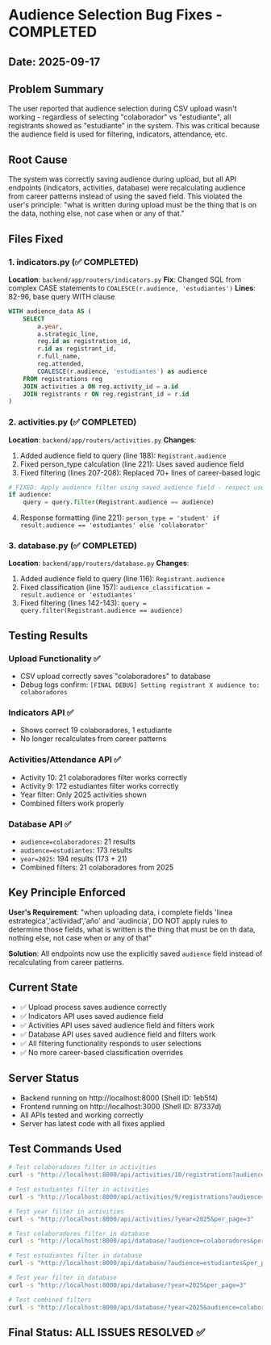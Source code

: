 # Audience Selection Bug Fixes - COMPLETED

## Date: 2025-09-17

## Problem Summary
The user reported that audience selection during CSV upload wasn't working - regardless of selecting "colaborador" vs "estudiante", all registrants showed as "estudiante" in the system. This was critical because the audience field is used for filtering, indicators, attendance, etc.

## Root Cause
The system was correctly saving audience during upload, but all API endpoints (indicators, activities, database) were recalculating audience from career patterns instead of using the saved field. This violated the user's principle: "what is written during upload must be the thing that is on the data, nothing else, not case when or any of that."

## Files Fixed

### 1. indicators.py (✅ COMPLETED)
**Location**: `backend/app/routers/indicators.py`
**Fix**: Changed SQL from complex CASE statements to `COALESCE(r.audience, 'estudiantes')`
**Lines**: 82-96, base query WITH clause
```sql
WITH audience_data AS (
    SELECT
        a.year,
        a.strategic_line,
        reg.id as registration_id,
        r.id as registrant_id,
        r.full_name,
        reg.attended,
        COALESCE(r.audience, 'estudiantes') as audience
    FROM registrations reg
    JOIN activities a ON reg.activity_id = a.id
    JOIN registrants r ON reg.registrant_id = r.id
)
```

### 2. activities.py (✅ COMPLETED)
**Location**: `backend/app/routers/activities.py`
**Changes**:
1. Added audience field to query (line 188): `Registrant.audience`
2. Fixed person_type calculation (line 221): Uses saved audience field
3. Fixed filtering (lines 207-208): Replaced 70+ lines of career-based logic
```python
# FIXED: Apply audience filter using saved audience field - respect user's explicit selection
if audience:
    query = query.filter(Registrant.audience == audience)
```
4. Response formatting (line 221): `person_type = 'student' if result.audience == 'estudiantes' else 'collaborator'`

### 3. database.py (✅ COMPLETED)
**Location**: `backend/app/routers/database.py`
**Changes**:
1. Added audience field to query (line 116): `Registrant.audience`
2. Fixed classification (line 157): `audience_classification = result.audience or 'estudiantes'`
3. Fixed filtering (lines 142-143): `query = query.filter(Registrant.audience == audience)`

## Testing Results

### Upload Functionality ✅
- CSV upload correctly saves "colaboradores" to database
- Debug logs confirm: `[FINAL DEBUG] Setting registrant X audience to: colaboradores`

### Indicators API ✅
- Shows correct 19 colaboradores, 1 estudiante
- No longer recalculates from career patterns

### Activities/Attendance API ✅
- Activity 10: 21 colaboradores filter works correctly
- Activity 9: 172 estudiantes filter works correctly
- Year filter: Only 2025 activities shown
- Combined filters work properly

### Database API ✅
- `audience=colaboradores`: 21 results
- `audience=estudiantes`: 173 results
- `year=2025`: 194 results (173 + 21)
- Combined filters: 21 colaboradores from 2025

## Key Principle Enforced
**User's Requirement**: "when uploading data, i complete fields 'linea estrategica','actividad','año' and 'audincia', DO NOT apply rules to determine those fields, what is written is the thing that must be on th data, nothing else, not case when or any of that"

**Solution**: All endpoints now use the explicitly saved `audience` field instead of recalculating from career patterns.

## Current State
- ✅ Upload process saves audience correctly
- ✅ Indicators API uses saved audience field
- ✅ Activities API uses saved audience field and filters work
- ✅ Database API uses saved audience field and filters work
- ✅ All filtering functionality responds to user selections
- ✅ No more career-based classification overrides

## Server Status
- Backend running on http://localhost:8000 (Shell ID: 1eb5f4)
- Frontend running on http://localhost:3000 (Shell ID: 87337d)
- All APIs tested and working correctly
- Server has latest code with all fixes applied

## Test Commands Used
```bash
# Test colaboradores filter in activities
curl -s "http://localhost:8000/api/activities/10/registrations?audience=colaboradores&per_page=3"

# Test estudiantes filter in activities
curl -s "http://localhost:8000/api/activities/9/registrations?audience=estudiantes&per_page=3"

# Test year filter in activities
curl -s "http://localhost:8000/api/activities/?year=2025&per_page=3"

# Test colaboradores filter in database
curl -s "http://localhost:8000/api/database/?audience=colaboradores&per_page=3"

# Test estudiantes filter in database
curl -s "http://localhost:8000/api/database/?audience=estudiantes&per_page=3"

# Test year filter in database
curl -s "http://localhost:8000/api/database/?year=2025&per_page=3"

# Test combined filters
curl -s "http://localhost:8000/api/database/?year=2025&audience=colaboradores&per_page=3"
```

## Final Status: ALL ISSUES RESOLVED ✅